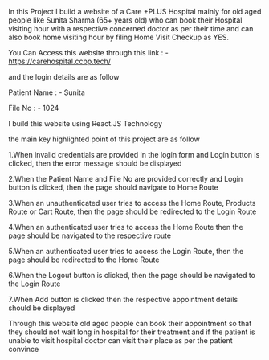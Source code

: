 In this Project I build a website of a Care +PLUS Hospital mainly for old aged people like Sunita Sharma (65+ years old) who can book their Hospital visiting hour with a respective concerned doctor as per their time and can also book home visiting hour by filing Home Visit Checkup as YES.

You Can Access this website through this link : - https://carehospital.ccbp.tech/

and the login details are as follow

Patient Name : - Sunita

File No : - 1024

I build this website using React.JS Technology

the main key highlighted point of this project are as follow

1.When invalid credentials are provided in the login form and Login button is clicked, then the error message should be displayed

2.When the Patient Name and File No are provided correctly and Login button is clicked, then the page should navigate to Home Route

3.When an unauthenticated user tries to access the Home Route, Products Route or Cart Route, then the page should be redirected to the Login Route

4.When an authenticated user tries to access the Home Route then the page should be navigated to the respective route

5.When an authenticated user tries to access the Login Route, then the page should be redirected to the Home Route

6.When the Logout button is clicked, then the page should be navigated to the Login Route

7.When Add button is clicked then the respective appointment details should be displayed

Through this website old aged people can book their appointment so that they should not wait long in hospital for their treatment and if the patient is unable to visit hospital doctor can visit their place as per the patient convince

